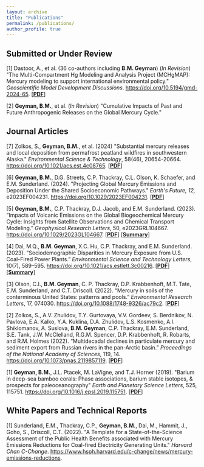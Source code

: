 ```yaml
---
layout: archive
title: "Publications"
permalink: /publications/
author_profile: true
---
```


## Submitted or Under Review

[1] Dastoor, A., et al. (36 co-authors including **B.M. Geyman**) (_In Revision_) "The Multi-Compartment Hg Modeling and Analysis Project (MCHgMAP): Mercury modeling to support international environmental policy." _Geoscientific Model Development Discussions_. <a href="https://doi.org/10.5194/gmd-2024-65">https://doi.org/10.5194/gmd-2024-65</a>. \[**[PDF](https://gmd.copernicus.org/preprints/gmd-2024-65/gmd-2024-65.pdf)**\]

[2] **Geyman, B.M.**, et al. (_In Revision_) "Cumulative Impacts of Past and Future Anthropogenic Releases on the Global Mercury Cycle."

## Journal Articles

[7] Zolkos, S., **Geyman, B.M.**, et al. (2024) "Substantial mercury releases and local deposition from permafrost peatland wildfires in southwestern Alaska." _Environmental Science & Technology_, 58(46), 20654-20664. <a href="https://doi.org/10.1021/acs.est.4c08765">https://doi.org/10.1021/acs.est.4c08765</a>. \[**[PDF](https://pubs.acs.org/doi/epdf/10.1021/acs.est.4c08765?ref=article_openPDF)**\]

[6] **Geyman, B.M.**, D.G. Streets, C.P. Thackray, C.L. Olson, K. Schaefer, and E.M. Sunderland. (2024). "Projecting Global Mercury Emissions and Deposition Under the Shared Socioeconomic Pathways." _Earth's Future, 12,_ e2023EF004231. <a href="https://doi.org/10.1029/2023EF004231">https://doi.org/10.1029/2023EF004231</a>. \[**[PDF](https://agupubs.onlinelibrary.wiley.com/doi/pdfdirect/10.1029/2023GL104667?download=true)**\]

[5] **Geyman, B.M.**, C.P. Thackray, D.J. Jacob, and E.M. Sunderland. (2023). “Impacts of Volcanic Emissions on the Global Biogeochemical Mercury Cycle: Insights from Satellite Observations and Chemical Transport Modeling.” *Geophysical Research Letters*, 50, e2023GRL104667. <a href="https://doi.org/10.1029/2023GL104667">https://doi.org/10.1029/2023GL104667</a>. \[**[PDF](https://agupubs.onlinelibrary.wiley.com/doi/pdfdirect/10.1029/2023GL104667?download=true)**\] \[**[Summary](https://seas.harvard.edu/news/2023/11/human-emissions-increased-mercury-atmosphere-sevenfold)**\]

[4] Dai, M.Q., **B.M. Geyman**, X.C. Hu, C.P. Thackray, and E.M. Sunderland. (2023). “Sociodemographic Disparities in Mercury Exposure from U.S. Coal-Fired Power Plants.” *Environmental Science and Technology Letters*, 10(7), 589–595.  <a href="https://doi.org/10.1021/acs.estlett.3c00216">https://doi.org/10.1021/acs.estlett.3c00216</a>. \[**[PDF](https://pubs.acs.org/doi/pdf/10.1021/acs.estlett.3c00216)**\] \[**[Summary](https://seas.harvard.edu/news/2023/06/despite-major-progress-nationally-two-mercury-emissions-hotspots-remain)**\]

[3] Olson, C.I., **B.M. Geyman**, C. P. Thackray, D.P. Krabbenhoft, M.T. Tate, E.M. Sunderland, and C.T. Driscoll. (2022). “Mercury in soils of the conterminous United States: patterns and pools.” *Environmental Research Letters*, 17, 074030. <a href="https://doi.org/10.1088/1748-9326/ac79c2">https://doi.org/10.1088/1748-9326/ac79c2</a>. \[**[PDF](https://bgeyman.github.io/files/Olson_et_al_2022_mercury_in_conterminous_US_soils.pdf)**\]

[2] Zolkos, S., A.V. Zhulidov, T.Y. Gurtovaya, V.V. Gordeev, S. Berdnikov, N. Pavlova, E.A. Kalko, Y.A. Kuklina, D.A. Zhulidov, L.S. Kosmenko, A.I. Shiklomanov, A. Suslova, **B.M. Geyman**, C.P. Thackray, E.M. Sunderland, S.E. Tank, J.W. McClelland, R.G.M. Spencer, D.P. Krabbenhoft, R. Robarts, and R.M. Holmes (2022). “Multidecadal declines in particulate mercury and sediment export from Russian rivers in the pan-Arctic basin.” *Proceedings of the National Academy of Sciences*, 119, 14. <a href="https://doi.org/10.1073/pnas.2119857119">https://doi.org/10.1073/pnas.2119857119</a>. \[**[PDF](https://bgeyman.github.io/files/Zolkos_et_al_2022_mercury_declines_pan_arctic_russian_rivers.pdf)**\]

[1] **Geyman, B.M.**, J.L. Ptacek, M. LaVigne, and T.J. Horner (2019). "Barium in deep-sea bamboo corals: Phase associations, barium stable isotopes, & prospects for paleoceanography" *Earth and Planetary Science Letters*, 525, 115751. <a href="https://doi.org/10.1016/j.epsl.2019.115751">https://doi.org/10.1016/j.epsl.2019.115751</a>. \[**[PDF](https://bgeyman.github.io/files/Geyman_and_Ptacek_et_al_2019_barium_bamboo_corals.pdf)**\]

## White Papers and Technical Reports

[1] Sunderland, E.M., Thackray, C.P., **Geyman, B.M.**, Dai, M., Hammit, J., Goho, S., Driscoll, C.T. (2022). "A Template for a State-of-the-Science Assessment of the Public Health Benefits associated with Mercury Emissions Reductions for Coal-fired Electricity Generating Units." *Harvard Chan C-Change*. <a href="https://www.hsph.harvard.edu/c-change/news/mercury-emissions-reductions">https://www.hsph.harvard.edu/c-change/news/mercury-emissions-reductions</a>.
